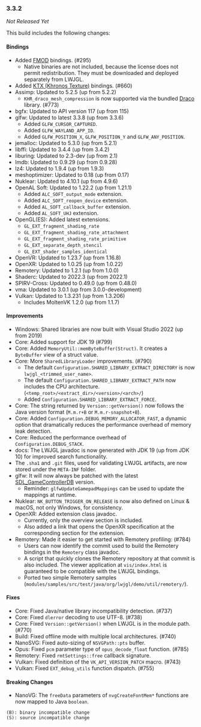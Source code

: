 ### 3.3.2

_Not Released Yet_

This build includes the following changes:

#### Bindings

- Added [FMOD](https://www.fmod.com) bindings. (#295)
  * Native binaries are not included, because the license does not permit redistribution. They must be downloaded and deployed separately from LWJGL.
- Added [KTX (Khronos Texture)](https://www.khronos.org/ktx/) bindings. (#660)
- Assimp: Updated to 5.2.5 (up from 5.2.2)
  * `KHR_draco_mesh_compression` is now supported via the bundled [Draco](https://github.com/google/draco) library. (#773)
- bgfx: Updated to API version 117 (up from 115)
- glfw: Updated to latest 3.3.8 (up from 3.3.6)
  * Added `GLFW_CURSOR_CAPTURED`.
  * Added `GLFW_WAYLAND_APP_ID`.
  * Added `GLFW_POSITION_X`, `GLFW_POSITION_Y` and `GLFW_ANY_POSITION`.
- jemalloc: Updated to 5.3.0 (up from 5.2.1)
- libffi: Updated to 3.4.4 (up from 3.4.2)
- liburing: Updated to 2.3-dev (up from 2.1)
- lmdb: Updated to 0.9.29 (up from 0.9.28)
- lz4: Updated to 1.9.4 (up from 1.9.3)
- meshoptimizer: Updated to 0.18 (up from 0.17)
- Nuklear: Updated to 4.10.1 (up from 4.9.6)
- OpenAL Soft: Updated to 1.22.2 (up from 1.21.1)
  * Added `ALC_SOFT_output_mode` extension.
  * Added `ALC_SOFT_reopen_device` extension.
  * Added `AL_SOFT_callback_buffer` extension.
  * Added `AL_SOFT_UHJ` extension.
- OpenGL(ES): Added latest extensions.
  * `GL_EXT_fragment_shading_rate`
  * `GL_EXT_fragment_shading_rate_attachment`
  * `GL_EXT_fragment_shading_rate_primitive`
  * `GL_EXT_separate_depth_stencil`
  * `GL_EXT_shader_samples_identical`
- OpenVR: Updated to 1.23.7 (up from 1.16.8)
- OpenXR: Updated to 1.0.25 (up from 1.0.22)
- Remotery: Updated to 1.2.1 (up from 1.0.0)
- Shaderc: Updated to 2022.3 (up from 2022.1)
- SPIRV-Cross: Updated to 0.49.0 (up from 0.48.0)
- vma: Updated to 3.0.1 (up from 3.0.0-development)
- Vulkan: Updated to 1.3.231 (up from 1.3.206)
  * Includes MoltenVK 1.2.0 (up from 1.1.7)

#### Improvements

- Windows: Shared libraries are now built with Visual Studio 2022 (up from 2019)
- Core: Added support for JDK 19 (#799)
- Core: Added `MemoryUtil::memByteBuffer(Struct)`. It creates a `ByteBuffer` view of a struct value.
- Core: More `SharedLibraryLoader` improvements. (#790)
  * The default `Configuration.SHARED_LIBRARY_EXTRACT_DIRECTORY` is now `lwjgl_<trimmed_user_name>`.
  * The default `Configuration.SHARED_LIBRARY_EXTRACT_PATH` now includes the CPU architecture. (`<temp_root>/<extract_dir>/<version>/<arch>/`)
  * Added `Configuration.SHARED_LIBRARY_EXTRACT_FORCE`.
- Core: The string returned by `Version::getVersion()` now follows the Java version format (`M.m.r+B` or `M.m.r-snapshot+B`).
- Core: Added `Configuration.DEBUG_MEMORY_ALLOCATOR_FAST`, a dynamic option that dramatically reduces the performance overhead of memory leak detection.
- Core: Reduced the performance overhead of `Configuration.DEBUG_STACK`.
- docs: The LWJGL javadoc is now generated with JDK 19 (up from JDK 10) for improved search functionality.
- The `.sha1` and `.git` files, used for validating LWJGL artifacts, are now stored under the `META-INF` folder.
- glfw: It will now always be patched with the latest [SDL_GameControllerDB](https://github.com/gabomdq/SDL_GameControllerDB) version.
  * Reminder: `glfwUpdateGamepadMappings` can be used to update the mappings at runtime.
- Nuklear: `NK_BUTTON_TRIGGER_ON_RELEASE` is now also defined on Linux & macOS, not only Windows, for consistency.
- OpenXR: Added extension class javadoc.
  * Currently, only the overview section is included.
  * Also added a link that opens the OpenXR specification at the corresponding section for the extension. 
- Remotery: Made it easier to get started with Remotery profiling: (#784)
  * Users can now identify the commit used to build the Remotery bindings in the `Remotery` class javadoc.
  * A script that quickly clones the Remotery repository at that commit is also included.
    The viewer application at `vis/index.html` is guaranteed to be compatible with the LWJGL bindings. 
  * Ported two simple Remotery samples (`modules/samples/src/test/java/org/lwjgl/demo/util/remotery/`).

#### Fixes

- Core: Fixed Java/native library incompatibility detection. (#737)
- Core: Fixed `dlerror` decoding to use UTF-8. (#738)
- Core: Fixed `Version::getVersion()` when LWJGL is in the module path. (#770)
- Build: Fixed offline mode with multiple local architectures. (#740)
- NanoSVG: Fixed auto-sizing of `NSVGPath::pts` buffer.
- Opus: Fixed `pcm` parameter type of `opus_decode_float` function. (#785)
- Remotery: Fixed `rmtSettings::free` callback signature.
- Vulkan: Fixed definition of the `VK_API_VERSION_PATCH` macro. (#743)
- Vulkan: Fixed `EXT_debug_utils` function dispatch. (#755)

#### Breaking Changes

- NanoVG: The `freeData` parameters of `nvgCreateFontMem*` functions are now mapped to Java `boolean`.

```
(B): binary incompatible change
(S): source incompatible change
```

